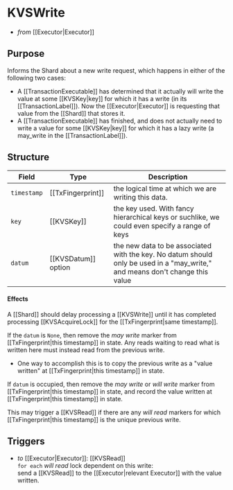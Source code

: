 # KVSWrite

- _from_ [[Executor|Executor]]

## Purpose
<!-- --8<-- [start:blurb] -->
Informs the Shard about a new write request, which happens
in either of the following two cases:

- A [[TransactionExecutable]] has determined that it actually will
   write the value at some [[KVSKey|key]] for which it has a write
   (in its [[TransactionLabel]]).
  Now the [[Executor|Executor]] is requesting that value from the [[Shard]]
   that stores it.
- A [[TransactionExecutable]] has finished, and does not actually need
   to write a value for some [[KVSKey|key]] for which it has a lazy write
   (a may_write in the [[TransactionLabel]]).
<!-- --8<-- [end:blurb] -->

<!-- ‼ can we combine KVSWrite and KVSReadRequest into a single message ? -->
<!-- ‼ Yes, but would that save anything? I'm assuming the underlying messaging infrastructure is capable of concatenating 2 messageds together into 1 big message if it has 2 messages to send at the same time, and if that would help.  -->

## Structure

| Field       | Type               | Description                                                                                                                  |
|-------------|--------------------|------------------------------------------------------------------------------------------------------------------------------|
| `timestamp` | [[TxFingerprint]]  | the logical time at which we are writing this data.                                                                          |
| `key`       | [[KVSKey]]           | the key used. With fancy hierarchical keys or suchlike, we could even specify a range of keys                                |
| `datum`     | [[KVSDatum]] option | the new data to be associated with the key. No datum should only be used in a "may_write," and means don't change this value |

#### Effects

A [[Shard]] should delay processing a [[KVSWrite]] until it has
 completed processing [[KVSAcquireLock]] for the 
 [[TxFingerprint|same timestamp]]. 

If the `datum` is `None`, then remove the *may write* marker from 
 [[TxFingerprint|this timestamp]] in state. 
Any reads waiting to read what is written here must instead read from
 the previous write. 
- One way to accomplish this is to copy the previous write as a
    "value written" at [[TxFingerprint|this timestamp]] in state. 

If `datum` is occupied, then remove the *may write* or *will write*
 marker from  [[TxFingerprint|this timestamp]] in state, and record the
 value written at [[TxFingerprint|this timestamp]] in state. 

This may trigger a [[KVSRead]] if there are any *will read* markers
 for which  [[TxFingerprint|this timestamp]] is the unique previous
 write. 

<!--
any garbage collection of old locking info is elided in V1
-->


## Triggers

- _to_ [[Executor|Executor]]: [[KVSRead]]  
   `for each` *will read* lock dependent on this write:  
    send a [[KVSRead]] to the  [[Executor|relevant Executor]] with the value written.

